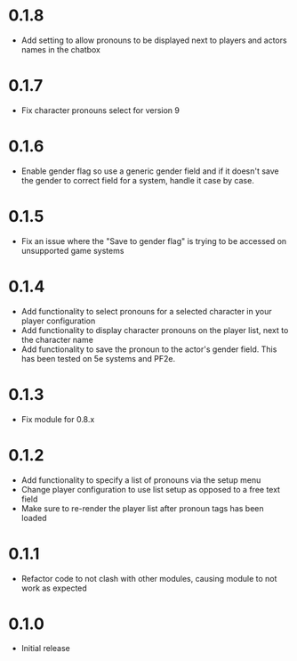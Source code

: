# 0.1.8

* Add setting to allow pronouns to be displayed next to players and actors names in the chatbox

# 0.1.7

* Fix character pronouns select for version 9

# 0.1.6

* Enable gender flag so use a generic gender field and if it doesn't save the gender to correct field for a system, handle it case by case.

# 0.1.5

* Fix an issue where the "Save to gender flag" is trying to be accessed on unsupported game systems
# 0.1.4

* Add functionality to select pronouns for a selected character in your player configuration
* Add functionality to display character pronouns on the player list, next to the character name
* Add functionality to save the pronoun to the actor's gender field. This has been tested on 5e systems and PF2e.

# 0.1.3

* Fix module for 0.8.x
# 0.1.2

* Add functionality to specify a list of pronouns via the setup menu
* Change player configuration to use list setup as opposed to a free text field
* Make sure to re-render the player list after pronoun tags has been loaded

# 0.1.1

* Refactor code to not clash with other modules, causing module to not work as expected

# 0.1.0

* Initial release
